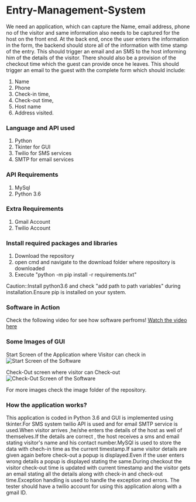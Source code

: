 # Entry-Management-System
We need an application, which can capture the Name, email address, phone no of the visitor and same information also needs to be captured for the host on the front end. At the back end, once the user enters the information in the form, the backend should store all of the information with time stamp of the entry. This should trigger an email and an SMS to the host informing him of the details of the visitor. There should also be a provision of the checkout time which the guest can provide once he leaves. This should trigger an email to the guest with the complete form which should include:

1. Name
2. Phone
3. Check-in time,
4. Check-out time,
5. Host name
6. Address visited.

### Language and API used
1. Python
2. Tkinter for GUI
3. Twilio for SMS services
4. SMTP for email services

### API Requirements
1. MySql
2. Python 3.6

### Extra Requirements
1. Gmail Account
2. Twilio Account

### Install required packages and libraries
1. Download the repository
2. open cmd and navigate to the download folder where repository is downloaded
3. Execute "python -m pip install -r requirements.txt"

Caution::Install python3.6 and check "add path to path variables" during installation.Ensure pip is installed on your system.

### Software in Action
Check the following video for see how software perfroms!
[Watch the video here](https://youtu.be/xIBzrxQ4Xgo)

### Some Images of GUI
Start Screen of the Application where Visitor can check in
![Start Screen of the Software](https://github.com/theannoying/Entry-Management-System/blob/master/images/startScreen.PNG)


Check-Out screen where visitor can Check-out
![Check-Out Screen of the Software](https://github.com/theannoying/Entry-Management-System/blob/master/images/Check-out.PNG)


For more images check the image folder of the repository.

### How the application works?

This application is coded in Python 3.6 and GUI is implemented using tkinter.For SMS system twilio API is used and for email SMTP service is used.When visitor arrives ,he/she enters the details of the host as well of themselves.If the details are correct , the host receives a sms and email stating visitor's name and his contact number.MySQl is used to store the data with chech-in time as the current timestamp.If same visitor details are given again before check-out a popup is displayed.Even if the user enters wrong details a popup is displayed stating the same.During checkout the visitor check-out time is updated with current timestamp and the visitor gets an email stating all the details along with check-in and check-out time.Exception handling is used to handle the exception and errors.
The tester should have a twilio account for using this application along with a gmail ID.
